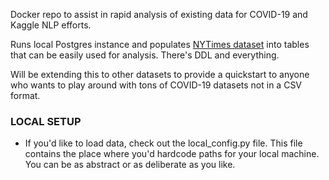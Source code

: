 Docker repo to assist in rapid analysis of existing data for COVID-19
and Kaggle NLP efforts.

Runs local Postgres instance and populates [NYTimes dataset](https://github.com/nytimes/covid-19-data) into tables that
can be easily used for analysis. There's DDL and everything.

Will be extending this to other datasets to provide a quickstart to anyone who
wants to play around with tons of COVID-19 datasets not in a CSV format.

### LOCAL SETUP
- If you'd like to load data, check out the local_config.py file. This file contains
the place where you'd hardcode paths for your local machine. You can be as abstract
or as deliberate as you like.

